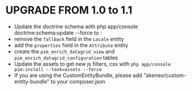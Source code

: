 UPGRADE FROM 1.0 to 1.1
=======================

- Update the doctrine schema with php app/console doctrine:schema:update --force to :
 - remove the `fallback` field in the `Locale` entity
 - add the `properties` field in the `Attribute` entity
 - create the `pim_enrich_datagrid_view` and `pim_enrich_datagrid_configuration` tables
- Update the assets to get new js filters, css with `php app/console pim:install --task=assets --force`
- If you are using the CustomEntityBundle, please add "akeneo/custom-entity-bundle" to your composer.json
